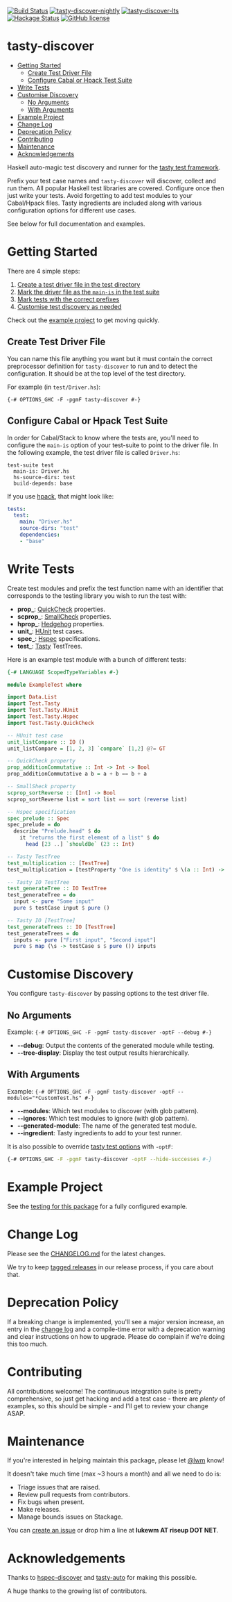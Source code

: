 [![Build Status](https://travis-ci.org/lwm/tasty-discover.svg?branch=master)](https://travis-ci.org/lwm/tasty-discover)
[![tasty-discover-nightly](http://stackage.org/package/tasty-discover/badge/nightly)](http://stackage.org/nightly/package/tasty-discover)
[![tasty-discover-lts](http://stackage.org/package/tasty-discover/badge/lts)](http://stackage.org/lts/package/tasty-discover)
[![Hackage Status](https://img.shields.io/hackage/v/tasty-discover.svg)](http://hackage.haskell.org/package/tasty-discover)
[![GitHub license](https://img.shields.io/badge/license-MIT-brightgreen.svg)](https://raw.githubusercontent.com/lwm/tasty-discover/master/LICENSE)

# tasty-discover

- [Getting Started](#getting-started)
  * [Create Test Driver File](#create-test-driver-file)
  * [Configure Cabal or Hpack Test Suite](#configure-cabal-or-hpack-test-suite)
- [Write Tests](#write-tests)
- [Customise Discovery](#customise-discovery)
  * [No Arguments](#no-arguments)
  * [With Arguments](#with-arguments)
- [Example Project](#example-project)
- [Change Log](#change-log)
- [Deprecation Policy](#deprecation-policy)
- [Contributing](#contributing)
- [Maintenance](#maintenance)
- [Acknowledgements](#acknowledgements)

Haskell auto-magic test discovery and runner for the [tasty test framework].

[tasty test framework]: https://github.com/feuerbach/tasty

Prefix your test case names and `tasty-discover` will discover, collect and run
them. All popular Haskell test libraries are covered. Configure once then just
write your tests. Avoid forgetting to add test modules to your Cabal/Hpack
files. Tasty ingredients are included along with various configuration options
for different use cases.

See below for full documentation and examples.

# Getting Started

There are 4 simple steps:

  1. [Create a test driver file in the test directory](#create-test-driver-file)
  2. [Mark the driver file as the `main-is` in the test suite](#configure-cabal-or-hpack-test-suite)
  3. [Mark tests with the correct prefixes](#write-tests)
  4. [Customise test discovery as needed](#customise-discovery)

Check out the [example project](#example-project) to get moving quickly.

## Create Test Driver File

You can name this file anything you want but it must contain the correct
preprocessor definition for `tasty-discover` to run and to detect the
configuration. It should be at the top level of the test directory.

For example (in `test/Driver.hs`):

```
{-# OPTIONS_GHC -F -pgmF tasty-discover #-}
```

## Configure Cabal or Hpack Test Suite

In order for Cabal/Stack to know where the tests are, you'll need to configure
the `main-is` option of your test-suite to point to the driver file. In the
following example, the test driver file is called `Driver.hs`:

```
test-suite test
  main-is: Driver.hs
  hs-source-dirs: test
  build-depends: base
```

If you use [hpack], that might look like:

[hpack]: https://git.coop/sol/hpack

``` yaml
tests:
  test:
    main: "Driver.hs"
    source-dirs: "test"
    dependencies:
    - "base"
```

# Write Tests

Create test modules and prefix the test function name with an identifier that
corresponds to the testing library you wish to run the test with:

  - **prop_**: [QuickCheck](http://hackage.haskell.org/package/tasty-quickcheck) properties.
  - **scprop_**: [SmallCheck](http://hackage.haskell.org/package/tasty-smallcheck) properties.
  - **hprop_**: [Hedgehog](http://hackage.haskell.org/package/tasty-hedgehog) properties.
  - **unit_**: [HUnit](http://hackage.haskell.org/package/tasty-hunit) test cases.
  - **spec_**: [Hspec](http://hackage.haskell.org/package/tasty-hspec) specifications.
  - **test_**: [Tasty](http://hackage.haskell.org/package/tasty) TestTrees.

Here is an example test module with a bunch of different tests:

``` haskell
{-# LANGUAGE ScopedTypeVariables #-}

module ExampleTest where

import Data.List
import Test.Tasty
import Test.Tasty.HUnit
import Test.Tasty.Hspec
import Test.Tasty.QuickCheck

-- HUnit test case
unit_listCompare :: IO ()
unit_listCompare = [1, 2, 3] `compare` [1,2] @?= GT

-- QuickCheck property
prop_additionCommutative :: Int -> Int -> Bool
prop_additionCommutative a b = a + b == b + a

-- SmallSheck property
scprop_sortReverse :: [Int] -> Bool
scprop_sortReverse list = sort list == sort (reverse list)

-- Hspec specification
spec_prelude :: Spec
spec_prelude = do
  describe "Prelude.head" $ do
    it "returns the first element of a list" $ do
      head [23 ..] `shouldBe` (23 :: Int)

-- Tasty TestTree
test_multiplication :: [TestTree]
test_multiplication = [testProperty "One is identity" $ \(a :: Int) -> a * 1 == a]

-- Tasty IO TestTree
test_generateTree :: IO TestTree
test_generateTree = do
  input <- pure "Some input"
  pure $ testCase input $ pure ()

-- Tasty IO [TestTree]
test_generateTrees :: IO [TestTree]
test_generateTrees = do
  inputs <- pure ["First input", "Second input"]
  pure $ map (\s -> testCase s $ pure ()) inputs
```

# Customise Discovery

You configure `tasty-discover` by passing options to the test driver file.

## No Arguments

Example: `{-# OPTIONS_GHC -F -pgmF tasty-discover -optF --debug #-}`

  - **--debug**: Output the contents of the generated module while testing.
  - **--tree-display**: Display the test output results hierarchically.

## With Arguments

Example: `{-# OPTIONS_GHC -F -pgmF tasty-discover -optF --modules="*CustomTest.hs" #-}`

  - **--modules**: Which test modules to discover (with glob pattern).
  - **--ignores**: Which test modules to ignore (with glob pattern).
  - **--generated-module**: The name of the generated test module.
  - **--ingredient**: Tasty ingredients to add to your test runner.

It is also possible to override [tasty test options] with `-optF`:

[tasty test options]: https://git.coop/feuerbach/tasty#options

``` bash
{-# OPTIONS_GHC -F -pgmF tasty-discover -optF --hide-successes #-}
```

# Example Project

See the [testing for this package] for a fully configured example.

[testing for this package]: https://git.coop/lwm/tasty-discover/tree/master/test

# Change Log

Please see the [CHANGELOG.md] for the latest changes.

We try to keep [tagged releases] in our release process, if you care about that.

[CHANGELOG.md]: https://git.coop/lwm/tasty-discover/blob/master/CHANGELOG.md
[tagged releases]: https://git.coop/lwm/tasty-discover/releases

# Deprecation Policy

If a breaking change is implemented, you'll see a major version increase, an
entry in the [change log] and a compile-time error with a deprecation warning
and clear instructions on how to upgrade. Please do complain if we're doing
this too much.

[change log]: https://git.coop/lwm/tasty-discover/blob/master/CHANGELOG.md

# Contributing

All contributions welcome! The continuous integration suite is pretty
comprehensive, so just get hacking and add a test case - there are *plenty* of
examples, so this should be simple - and I'll get to review your change ASAP.

# Maintenance

If you're interested in helping maintain this package, please let [@lwm] know!

It doesn't take much time (max ~3 hours a month) and all we need to do is:

  * Triage issues that are raised.
  * Review pull requests from contributors.
  * Fix bugs when present.
  * Make releases.
  * Manage bounds issues on Stackage.

You can [create an issue] or drop him a line at **lukewm AT riseup DOT NET**.

[@lwm]: https://git.coop/lwm
[create an issue]: https://git.coop/lwm/tasty-discover/issues/new

# Acknowledgements

Thanks to [hspec-discover] and [tasty-auto] for making this possible.

A huge thanks to the growing list of contributors.

[hspec-discover]: https://hspec.github.io/hspec-discover.html
[tasty-auto]: https://github.com/minad/tasty-auto
